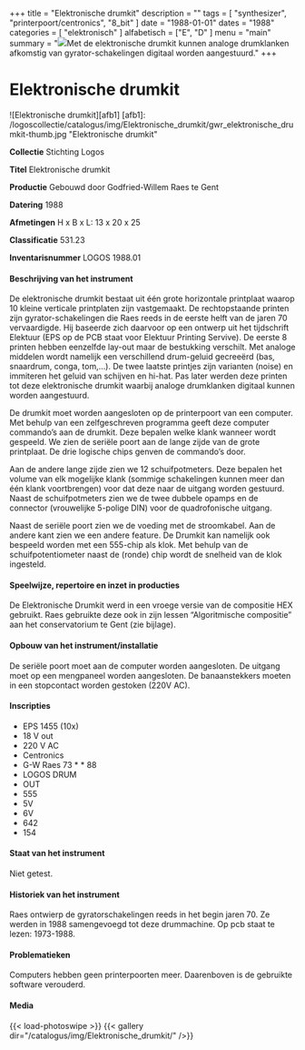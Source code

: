 ﻿+++
title = "Elektronische drumkit"
description = ""
tags = [
    "synthesizer",
"printerpoort/centronics",
"8_bit"
]
date = "1988-01-01"
dates = "1988"
categories = [
    "elektronisch"
]
alfabetisch = ["E", "D"
]
menu = "main"
summary = "<a href='/logoscollectie/catalogus/1988/elektronische_drumkit'><img src='/logoscollectie/catalogus/img/Elektronische_drumkit/gwr_elektronische_drumkit-thumb.jpg'></a>Met de elektronische drumkit kunnen analoge drumklanken afkomstig van gyrator-schakelingen digitaal worden aangestuurd."
+++

# Elektronische drumkit

![Elektronische drumkit][afb1]
[afb1]: /logoscollectie/catalogus/img/Elektronische_drumkit/gwr_elektronische_drumkit-thumb.jpg "Elektronische drumkit"

**Collectie**
Stichting Logos

**Titel**
Elektronische drumkit

**Productie**
Gebouwd door Godfried-Willem Raes te Gent

**Datering**
1988 

**Afmetingen**
H x B x L: 13 x 20 x 25

**Classificatie**
531.23

**Inventarisnummer**
LOGOS 1988.01

#### Beschrijving van het instrument
De elektronische drumkit bestaat uit één grote horizontale printplaat waarop 10 kleine verticale printplaten zijn vastgemaakt. De rechtopstaande printen zijn gyrator-schakelingen die Raes reeds in de eerste helft van de jaren 70 vervaardigde. Hij baseerde zich daarvoor op een ontwerp uit het tijdschrift Elektuur (EPS op de PCB staat voor Elektuur Printing Servive). De eerste 8 printen hebben eenzelfde lay-out maar de bestukking verschilt. Met analoge middelen wordt namelijk een verschillend drum-geluid gecreeërd (bas, snaardrum, conga, tom,…). De twee laatste printjes zijn varianten (noise) en immiteren het geluid van schijven en hi-hat. Pas later werden deze printen tot deze elektronische drumkit waarbij analoge drumklanken digitaal kunnen worden aangestuurd.

De drumkit moet worden aangesloten op de printerpoort van een computer. Met behulp van een zelfgeschreven programma geeft deze computer commando’s aan de drumkit. Deze bepalen welke klank wanneer wordt gespeeld. We zien de seriële poort aan de lange zijde van de grote printplaat. De drie logische chips genven de commando’s door. 

Aan de andere lange zijde zien we 12 schuifpotmeters. Deze bepalen het volume van elk mogelijke klank (sommige schakelingen kunnen meer dan één klank voortbrengen) voor dat deze naar de uitgang worden gestuurd. Naast de schuifpotmeters zien we de twee dubbele opamps en de connector (vrouwelijke 5-polige DIN) voor de quadrofonische uitgang. 

Naast de seriële poort zien we de voeding met de stroomkabel. Aan de andere kant zien we een andere feature. De Drumkit kan namelijk ook bespeeld worden met een 555-chip als klok. Met behulp van de schuifpotentiometer naast de (ronde) chip wordt de snelheid van de klok ingesteld.

#### Speelwijze, repertoire en inzet in producties
De Elektronische Drumkit werd in een vroege versie van de compositie HEX gebruikt. Raes gebruikte deze ook in zijn lessen “Algoritmische compositie” aan het conservatorium te Gent (zie bijlage).

#### Opbouw van het instrument/installatie
De seriële poort moet aan de computer worden aangesloten. De uitgang moet op een mengpaneel worden aangesloten. De banaanstekkers moeten in een stopcontact worden gestoken (220V AC).

#### Inscripties
- EPS 1455 (10x)
- 18 V out
- 220 V AC
- Centronics
- G-W Raes 73 * * 88
- LOGOS DRUM 
- OUT
- 555
- 5V
- 6V
- 642
- 154

#### Staat van het instrument
Niet getest.

#### Historiek van het instrument
Raes ontwierp de gyratorschakelingen reeds in het begin jaren 70. Ze werden in 1988 samengevoegd tot deze drummachine. Op pcb staat te lezen: 1973-1988. 

#### Problematieken
Computers hebben geen printerpoorten meer. Daarenboven is de gebruikte software verouderd. 

#### Media
{{< load-photoswipe >}}
{{< gallery dir="/catalogus/img/Elektronische_drumkit/" />}}

